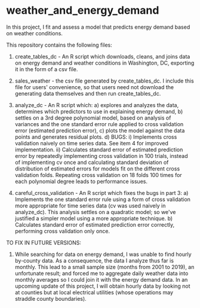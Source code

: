 # weather_and_energy_demand

In this project, I fit and assess a model that predicts energy demand based on weather conditions.

This repository contains the following files: 
   1. create_tables_dc - An R script which downloads, cleans, and joins data on energy demand and weather conditions in Washington, DC, 
      exporting it in the form of a csv file. 
      
   2. sales_weather - the csv file generated by create_tables_dc. I include this file for users' convenience, so that users need not 
      download the generating data themselves and then run create_tables_dc. 
      
   3. analyze_dc - An R script which:
        a) explores and analyzes the data, determines which predictors to use in explaining energy demand, 
        b) settles on a 3rd degree polynomial model, based on analysis of variances and the one standard error rule applied to cross validation error (estimated prediction error),
        c) plots the model against the data points and generates residual plots. 
        d) BUGS: 
            i) Implements cross validation naively on time series data. See item 4 for improved implementation.
            ii) Calculates standard error of estimated prediction error by repeatedly implementing cross validation in 100 trials, instead of implementing cv once and calculating standard deviation of distribution of estimated errors for models fit on the different cross validation folds. Repeating cross validation on 18 folds 100 times for each polynomial degree leads to performance issues.

   4. careful_cross_validation - An R script which fixes the bugs in part 3:
        a) Implements the one standard error rule using a form of cross validation more appropriate for time series data (cv was used naively in analyze_dc). This analysis settles on a quadratic model; so we've justified a simpler model using a more appropriate technique. 
        b) Calculates standard error of estimated prediction error correctly, performing cross validation only once. 


TO FIX IN FUTURE VERSIONS:
   1. While searching for data on energy demand, I was unable to find hourly by-county data. As a consequence, the data I analyze thus far is monthly. This lead to a small sample size (months from 2001 to 2019), an unfortunate result; and forced me to aggregate daily weather data into monthly averages so I could join it with the energy demand data. In an upcoming update of this project, I will obtain hourly data by looking not at counties but at local electrical utilities (whose operations may straddle county boundaries).
